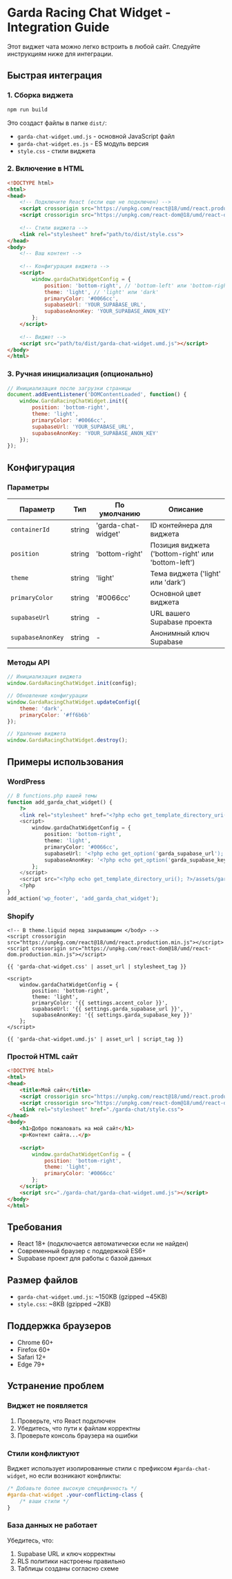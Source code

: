 # Garda Racing Chat Widget - Integration Guide

Этот виджет чата можно легко встроить в любой сайт. Следуйте инструкциям ниже для интеграции.

## Быстрая интеграция

### 1. Сборка виджета

```bash
npm run build
```

Это создаст файлы в папке `dist/`:
- `garda-chat-widget.umd.js` - основной JavaScript файл
- `garda-chat-widget.es.js` - ES модуль версия
- `style.css` - стили виджета

### 2. Включение в HTML

```html
<!DOCTYPE html>
<html>
<head>
    <!-- Подключите React (если еще не подключен) -->
    <script crossorigin src="https://unpkg.com/react@18/umd/react.production.min.js"></script>
    <script crossorigin src="https://unpkg.com/react-dom@18/umd/react-dom.production.min.js"></script>
    
    <!-- Стили виджета -->
    <link rel="stylesheet" href="path/to/dist/style.css">
</head>
<body>
    <!-- Ваш контент -->
    
    <!-- Конфигурация виджета -->
    <script>
        window.gardaChatWidgetConfig = {
            position: 'bottom-right', // 'bottom-left' или 'bottom-right'
            theme: 'light', // 'light' или 'dark'
            primaryColor: '#0066cc',
            supabaseUrl: 'YOUR_SUPABASE_URL',
            supabaseAnonKey: 'YOUR_SUPABASE_ANON_KEY'
        };
    </script>
    
    <!-- Виджет -->
    <script src="path/to/dist/garda-chat-widget.umd.js"></script>
</body>
</html>
```

### 3. Ручная инициализация (опционально)

```javascript
// Инициализация после загрузки страницы
document.addEventListener('DOMContentLoaded', function() {
    window.GardaRacingChatWidget.init({
        position: 'bottom-right',
        theme: 'light',
        primaryColor: '#0066cc',
        supabaseUrl: 'YOUR_SUPABASE_URL',
        supabaseAnonKey: 'YOUR_SUPABASE_ANON_KEY'
    });
});
```

## Конфигурация

### Параметры

| Параметр | Тип | По умолчанию | Описание |
|----------|-----|--------------|----------|
| `containerId` | string | 'garda-chat-widget' | ID контейнера для виджета |
| `position` | string | 'bottom-right' | Позиция виджета ('bottom-right' или 'bottom-left') |
| `theme` | string | 'light' | Тема виджета ('light' или 'dark') |
| `primaryColor` | string | '#0066cc' | Основной цвет виджета |
| `supabaseUrl` | string | - | URL вашего Supabase проекта |
| `supabaseAnonKey` | string | - | Анонимный ключ Supabase |

### Методы API

```javascript
// Инициализация виджета
window.GardaRacingChatWidget.init(config);

// Обновление конфигурации
window.GardaRacingChatWidget.updateConfig({
    theme: 'dark',
    primaryColor: '#ff6b6b'
});

// Удаление виджета
window.GardaRacingChatWidget.destroy();
```

## Примеры использования

### WordPress

```php
// В functions.php вашей темы
function add_garda_chat_widget() {
    ?>
    <link rel="stylesheet" href="<?php echo get_template_directory_uri(); ?>/assets/garda-chat/style.css">
    <script>
        window.gardaChatWidgetConfig = {
            position: 'bottom-right',
            theme: 'light',
            primaryColor: '#0066cc',
            supabaseUrl: '<?php echo get_option('garda_supabase_url'); ?>',
            supabaseAnonKey: '<?php echo get_option('garda_supabase_key'); ?>'
        };
    </script>
    <script src="<?php echo get_template_directory_uri(); ?>/assets/garda-chat/garda-chat-widget.umd.js"></script>
    <?php
}
add_action('wp_footer', 'add_garda_chat_widget');
```

### Shopify

```liquid
<!-- В theme.liquid перед закрывающим </body> -->
<script crossorigin src="https://unpkg.com/react@18/umd/react.production.min.js"></script>
<script crossorigin src="https://unpkg.com/react-dom@18/umd/react-dom.production.min.js"></script>

{{ 'garda-chat-widget.css' | asset_url | stylesheet_tag }}

<script>
    window.gardaChatWidgetConfig = {
        position: 'bottom-right',
        theme: 'light',
        primaryColor: '{{ settings.accent_color }}',
        supabaseUrl: '{{ settings.garda_supabase_url }}',
        supabaseAnonKey: '{{ settings.garda_supabase_key }}'
    };
</script>

{{ 'garda-chat-widget.umd.js' | asset_url | script_tag }}
```

### Простой HTML сайт

```html
<!DOCTYPE html>
<html>
<head>
    <title>Мой сайт</title>
    <script crossorigin src="https://unpkg.com/react@18/umd/react.production.min.js"></script>
    <script crossorigin src="https://unpkg.com/react-dom@18/umd/react-dom.production.min.js"></script>
    <link rel="stylesheet" href="./garda-chat/style.css">
</head>
<body>
    <h1>Добро пожаловать на мой сайт</h1>
    <p>Контент сайта...</p>
    
    <script>
        window.gardaChatWidgetConfig = {
            position: 'bottom-right',
            theme: 'light',
            primaryColor: '#0066cc'
        };
    </script>
    <script src="./garda-chat/garda-chat-widget.umd.js"></script>
</body>
</html>
```

## Требования

- React 18+ (подключается автоматически если не найден)
- Современный браузер с поддержкой ES6+
- Supabase проект для работы с базой данных

## Размер файлов

- `garda-chat-widget.umd.js`: ~150KB (gzipped ~45KB)
- `style.css`: ~8KB (gzipped ~2KB)

## Поддержка браузеров

- Chrome 60+
- Firefox 60+
- Safari 12+
- Edge 79+

## Устранение проблем

### Виджет не появляется
1. Проверьте, что React подключен
2. Убедитесь, что пути к файлам корректны
3. Проверьте консоль браузера на ошибки

### Стили конфликтуют
Виджет использует изолированные стили с префиксом `#garda-chat-widget`, но если возникают конфликты:

```css
/* Добавьте более высокую специфичность */
#garda-chat-widget .your-conflicting-class {
    /* ваши стили */
}
```

### База данных не работает
Убедитесь, что:
1. Supabase URL и ключ корректны
2. RLS политики настроены правильно
3. Таблицы созданы согласно схеме